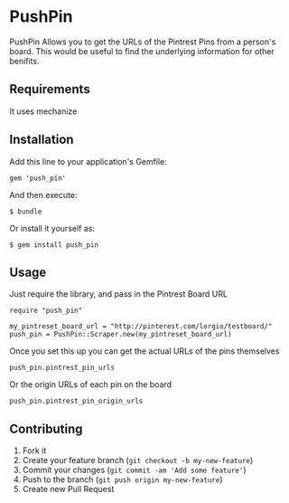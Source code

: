 # PushPin

PushPin Allows you to get the URLs of the Pintrest Pins from a person's board.  This would be useful to find the underlying information for other benifits.

## Requirements

It uses mechanize

## Installation

Add this line to your application's Gemfile:

    gem 'push_pin'

And then execute:

    $ bundle

Or install it yourself as:

    $ gem install push_pin

## Usage
  Just require the library, and pass in the Pintrest Board URL

    require "push_pin"

    my_pintreset_board_url = "http://pinterest.com/lorgio/testboard/"
    push_pin = PushPin::Scraper.new(my_pintreset_board_url)

  Once you set this up you can get the actual URLs of the pins themselves

    push_pin.pintrest_pin_urls

  Or the origin URLs of each pin on the board

    push_pin.pintrest_pin_origin_urls

## Contributing

1. Fork it
2. Create your feature branch (`git checkout -b my-new-feature`)
3. Commit your changes (`git commit -am 'Add some feature'`)
4. Push to the branch (`git push origin my-new-feature`)
5. Create new Pull Request

